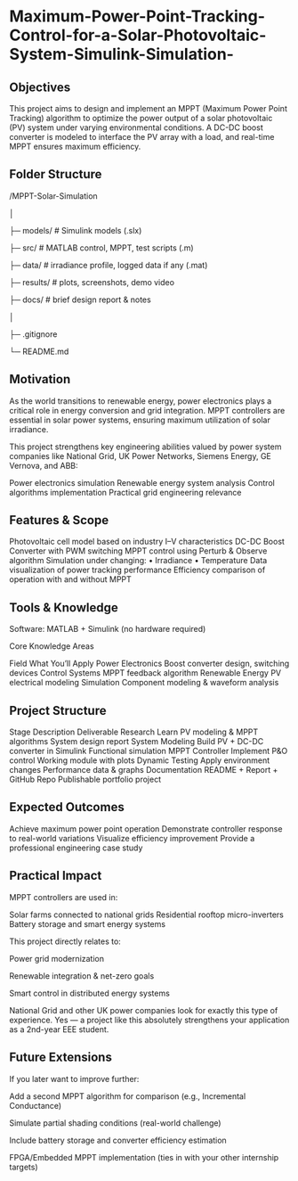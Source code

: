 # Maximum-Power-Point-Tracking-Control-for-a-Solar-Photovoltaic-System-Simulink-Simulation-

## Objectives

This project aims to design and implement an MPPT (Maximum Power Point Tracking) algorithm to optimize the power output of a solar photovoltaic (PV) system under varying environmental conditions. A DC-DC boost converter is modeled to interface the PV array with a load, and real-time MPPT ensures maximum efficiency.
## Folder Structure
/MPPT-Solar-Simulation

│

├─ models/      # Simulink models (.slx)

├─ src/         # MATLAB control, MPPT, test scripts (.m)

├─ data/        # irradiance profile, logged data if any (.mat)

├─ results/     # plots, screenshots, demo video

├─ docs/        # brief design report & notes

│

├─ .gitignore

└─ README.md

## Motivation

As the world transitions to renewable energy, power electronics plays a critical role in energy conversion and grid integration. MPPT controllers are essential in solar power systems, ensuring maximum utilization of solar irradiance.

This project strengthens key engineering abilities valued by power system companies like National Grid, UK Power Networks, Siemens Energy, GE Vernova, and ABB:

 Power electronics simulation
 Renewable energy system analysis
 Control algorithms implementation
 Practical grid engineering relevance

## Features & Scope

 Photovoltaic cell model based on industry I–V characteristics
 DC-DC Boost Converter with PWM switching
 MPPT control using Perturb & Observe algorithm
 Simulation under changing:
• Irradiance
• Temperature
 Data visualization of power tracking performance
 Efficiency comparison of operation with and without MPPT

## Tools & Knowledge

Software: MATLAB + Simulink (no hardware required)

Core Knowledge Areas

Field	What You’ll Apply
Power Electronics	Boost converter design, switching devices
Control Systems	MPPT feedback algorithm
Renewable Energy	PV electrical modeling
Simulation	Component modeling & waveform analysis
## Project Structure
Stage	Description	Deliverable
 Research	Learn PV modeling & MPPT algorithms	System design report
 System Modeling	Build PV + DC-DC converter in Simulink	Functional simulation
 MPPT Controller	Implement P&O control	Working module with plots
 Dynamic Testing	Apply environment changes	Performance data & graphs
 Documentation	README + Report + GitHub Repo	Publishable portfolio project
## Expected Outcomes

 Achieve maximum power point operation
 Demonstrate controller response to real-world variations
 Visualize efficiency improvement
 Provide a professional engineering case study


## Practical Impact

MPPT controllers are used in:

 Solar farms connected to national grids
 Residential rooftop micro-inverters
 Battery storage and smart energy systems

This project directly relates to:

Power grid modernization

Renewable integration & net-zero goals

Smart control in distributed energy systems

National Grid and other UK power companies look for exactly this type of experience. Yes — a project like this absolutely strengthens your application as a 2nd-year EEE student.

## Future Extensions 

If you later want to improve further:

Add a second MPPT algorithm for comparison (e.g., Incremental Conductance)

Simulate partial shading conditions (real-world challenge)

Include battery storage and converter efficiency estimation

FPGA/Embedded MPPT implementation (ties in with your other internship targets)


